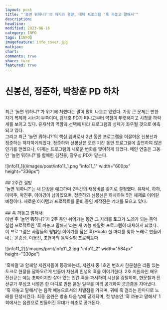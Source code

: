 ```yaml
---
layout: post
title: "'놀면 뭐하니?'의 위기와 결방, 대체 프로그램 '훅 까놓고 말해서'"
description:
headline:
modified: 2023-06-15
category: INFO
tags: [INFO]
imagefeature: info_cover.jpg
mathjax:
chart:
comments: true
share: ture
featured: true
---
```


# 신봉선, 정준하, 박창훈 PD 하차  
<br/>
최근 '놀면 뭐하니?'가 위기에 처했다는 말이 많이 나오고 있었다. 가장 큰 문제는 뻔한 자기 복제와 시너지 부족이며, 김태호 PD가 떠나고부터 약점이 뚜렷해지고 시청률 하락세를 보이고 있다. 유재석의 역할과 선택에 따라 프로그램의 성패가 좌우될 것으로 예측되고 있다.  
<br/>
그리고 최근 '놀면 뭐하니?'의 핵심 멤버로서 2년 동안 프로그램을 이끌어온 신봉선과 정준하는 하차하게되었다. 정준하와 신봉선은 오랜 기간 동안 프로그램에 출연하여 많은 인기를 얻었으나, 이제는 프로그램의 새로운 변화를 맞이하게 되었다.  
메인 연출은 그동안 '놀면 뭐하니?'를 함께한 김진용, 장우성 PD가 맡는다.  
<br/>
<br/>
![info11_1](/images/post/info11_1.png "info11_1" width="600px" height="336px")  
<br/>
<br/>
## 2주간 결방  
<br/>
'놀면 뭐하니?'는 새 단장을 예고하며 2주간의 재정비를 갖기로 결정했다. 유재석, 하하, 이미주, 박진주, 이이경이 남아있으며, 정준하와 신봉선은 하차하여 5인 체제로 이어갈 예정이다. 새로운 아이템과 프로젝트를 준비 중인 제작진은 기대를 모으고 있다.  
<br/>
<br/>
## 훅 까놓고 말해서  
<br/>
이번 주 '놀면 뭐하니?'가 2주 동안 쉬어가는 동안 그 자리를 토크가 노래가 되는 음악 실험 프로젝트인 '훅 까놓고 말해서'라는 새 예능 파일럿 프로그램이 대체하게 되었다. 이 프로그램은 사람들의 평범한 이야기를 담은 훅(Hook) 한 마디를 찾아 노래로 만들어내는 윤종신, 이용진, 조현아의 음악실험 프로젝트다.  
<br/>
<br/>
![info11_2](/images/post/info11_2.jpg "info11_2" width="584px" height="330px")  
<br/>
<br/>
'훅까말'과 함께할 지원자들이 등장하는데, 지원자 중 1호인 변호사 한문철은 리듬 있는 토크로 현장을 달아오르게 만들며 자신의 인생의 훅을 이야기한다. 2호 지원자인 배우 진선규는 예능 초짜이지만 살아 있는 인간 훅을 과시하여 시선을 강탈하며, 한문철과 진선규가 무심코 내뱉은 한 마디로 만든 음원 일부를 미리 공개하여 궁금증을 자아냈다. '훅 까놓고 말해서'는 음악 예능으로서의 차별점을 가지며, 귀에 훅 걸리는 한마디로 노래를 탄생시킨다. 최종 음원은 방송 다음 날에 공개되며, 첫 방송인 '훅 까놓고 말해서' 1회에서는 음원으로 만들어진 무대가 최초로 공개된다.  
